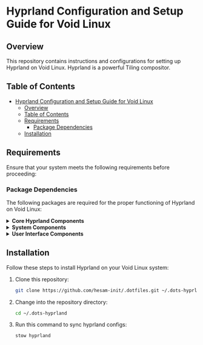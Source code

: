 # Hyprland Configuration and Setup Guide for Void Linux

<!-- ![Hyprland Logo](link_to_logo) -->

## Overview

This repository contains instructions and configurations for setting up Hyprland on Void Linux. Hyprland is a powerful Tiling compositor.

## Table of Contents

- [Hyprland Configuration and Setup Guide for Void Linux](#hyprland-configuration-and-setup-guide-for-void-linux)
  - [Overview](#overview)
  - [Table of Contents](#table-of-contents)
  - [Requirements](#requirements)
    - [Package Dependencies](#package-dependencies)
  - [Installation](#installation)

## Requirements

Ensure that your system meets the following requirements before proceeding:

### Package Dependencies

The following packages are required for the proper functioning of Hyprland on Void Linux:

<details>
  <summary><strong>Core Hyprland Components</strong></summary>

  - [Void-Hyprland](https://github.com/Makrennel/hyprland-void)
  - hyprland
  - hyprland-protocols
  - xdg-desktop-portal-hyprland
  - xdg-desktop-portal
</details>

<details>
  <summary><strong>System Components</strong></summary>

  - dbus : service
  - seatd : service
  - elogind : service
  - polkit : service
  - NetworkManager : service
  - polkit-kde-agent
  - [ly](https://github.com/fairyglade/ly) : service
  - mesa-dri
  - pipewire
  - pipewire-pulse
  - pipewire-devel
  - stow
</details>

<details>
  <summary><strong>User Interface Components</strong></summary>

  - waybar
  - swaybg
  - animated bg [swww](https://github.com/LGFae/swww)
  - swaylock or [swaylock-effects](https://github.com/mortie/swaylock-effects)
  - grim
  - slurp
  - jq
  - wl-clipboard
  - libnotify
  - dunst
  - swayidle
  - swappy
  - cliphist
  - rofi
  - wlogout
  - font-awesome
</details>

## Installation

Follow these steps to install Hyprland on your Void Linux system:

1. Clone this repository:

   ```bash
   git clone https://github.com/hesam-init/.dotfiles.git ~/.dots-hyprland
   ```

2. Change into the repository directory:

   ```bash
   cd ~/.dots-hyprland
   ```

3. Run this command to sync hyprland configs:

   ```bash
   stow hyprland
   ```